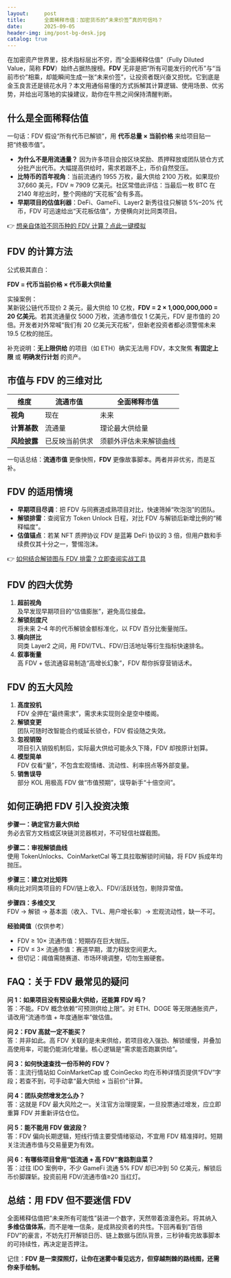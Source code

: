 ```yaml
---
layout:     post
title:      全面稀释市值：加密货币的“未来价签”真的可信吗？
date:       2025-09-05
header-img: img/post-bg-desk.jpg
catalog: true
---
```


在加密资产世界里，技术指标层出不穷，而“全面稀释估值”（Fully Diluted Value，简称 **FDV**）始终占据热搜榜。**FDV** 无非是把“所有可能发行的代币”与“当前市价”相乘，却能瞬间生成一张“未来价签”，让投资者既兴奋又担忧。它到底是金玉良言还是镜花水月？本文用通俗易懂的方式拆解其计算逻辑、使用场景、优劣势，并给出可落地的实操建议，助你在牛熊之间保持清醒判断。

## 什么是全面稀释估值

一句话：FDV 假设“所有代币已解锁”，用 **代币总量 × 当前价格** 来给项目贴一把“终极市值”。

- **为什么不是用流通量？** 因为许多项目会按区块奖励、质押释放或团队锁仓方式分批产出代币。大幅提高供给时，需求若跟不上，币价自然受压。
- **比特币的百年视角**：当前流通约 1955 万枚，最大供给 2100 万枚。如果现价 37,660 美元，FDV ≈ 7909 亿美元。社区常借此评估：当最后一枚 BTC 在 2140 年挖出时，整个网络的“天花板”会有多高。
- **早期项目的估值利器**：DeFi、GameFi、Layer2 新秀往往只解锁 5%–20% 代币，FDV 可迅速给出“天花板估值”，方便横向对比同类项目。

👉 [想亲自体验不同币种的 FDV 计算？点此一键模拟](https://okxdog.com/)

## FDV 的计算方法

公式极其直白：

**FDV = 代币当前价格 × 代币最大供给量**

实操案例：  
某新锐公链代币现价 2 美元，最大供给 10 亿枚，**FDV = 2 × 1,000,000,000 = 20 亿美元**。若其流通量仅 5000 万枚，流通市值仅 1 亿美元，FDV 是市值的 20 倍。开发者对外常喊“我们有 20 亿美元天花板”，但新老投资者都必须警惕未来 19.5 亿枚的抛压。

补充说明：**无上限供给** 的项目（如 ETH）确实无法用 FDV，本文聚焦 **有固定上限** 或 **明确发行计划** 的资产。

## 市值与 FDV 的三维对比

| 维度 | 流通市值 | 全面稀释市值 |
|---|---|---|
| **视角** | 现在 | 未来 |
| **计算基数** | 流通量 | 理论最大供给量 |
| **风险披露** | 已反映当前供求 | 须额外评估未来解锁曲线 |

一句话总结：**流通市值** 更像快照，**FDV** 更像故事脚本。两者并非优劣，而是互补。

## FDV 的适用情境

- **早期项目尽调**：把 FDV 与同赛道成熟项目对比，快速筛掉“吹泡泡”的团队。
- **解锁排雷**：查阅官方 Token Unlock 日程，对比 FDV 与解锁后新增比例的“稀释幅度”。
- **估值锚点**：若某 NFT 质押协议 FDV 是蓝筹 DeFi 协议的 3 倍，但用户数和手续费仅其十分之一，警惕泡沫。

👉 [如何结合解锁图与 FDV 排雷？立即查阅实战工具](https://okxdog.com/)

## FDV 的四大优势

1. **超前视角**  
   及早发现早期项目的“估值膨胀”，避免高位接盘。
2. **解锁刻度尺**  
   将未来 2–4 年的代币解锁金额标准化，以 FDV 百分比衡量抛压。
3. **横向拼比**  
   同类 Layer2 之间，用 FDV/TVL、FDV/日活地址等衍生指标快速排名。
4. **叙事衡量**  
   高 FDV + 低流通容易制造“高增长幻象”，FDV 帮你拆穿营销话术。

## FDV 的五大风险

1. **高度投机**  
   FDV 全押在“最终需求”，需求未实现则全是空中楼阁。
2. **解锁变更**  
   团队可随时改智能合约或延长锁仓，FDV 假设随之失效。
3. **忽视销毁**  
   项目引入销毁机制后，实际最大供给可能永久下降，FDV 却按原计划算。
4. **模型简单**  
   FDV 仅看“量”，不包含宏观情绪、流动性、利率拐点等外部变量。
5. **销售误导**  
   部分 KOL 用极高 FDV 做“市值预期”，误导新手“十倍空间”。

## 如何正确把 FDV 引入投资决策

**步骤一：确定官方最大供给**  
务必去官方文档或区块链浏览器核对，不可轻信社媒截图。

**步骤二：审视解锁曲线**  
使用 TokenUnlocks、CoinMarketCal 等工具拉取解锁时间轴，将 FDV 拆成年均抛压。

**步骤三：建立对比矩阵**  
横向比对同类项目的 FDV/链上收入、FDV/活跃钱包，剔除异常值。

**步骤四：多维交叉**  
FDV → 解锁 → 基本面（收入、TVL、用户增长率）→ 宏观流动性，缺一不可。

**经验阈值**（仅供参考）  
- FDV ≥ 10× 流通市值：短期存在巨大抛压。  
- FDV ≤ 3× 流通市值：赛道早期，潜力释放空间更大。  
- 但切记：阈值需随赛道、市场环境调整，切勿生搬硬套。

## FAQ：关于 FDV 最常见的疑问

**问 1：如果项目没有预设最大供给，还能算 FDV 吗？**  
答：不能。FDV 概念依赖“可预测供给上限”。对 ETH、DOGE 等无限通胀资产，请改用“流通市值 + 年度通胀率”做估值。

**问 2：FDV 高就一定不能买？**  
答：并非如此。高 FDV 关联的是未来供给，若项目收入强劲、解锁缓慢，并叠加高使用率，可能仍能消化增量。核心逻辑是“需求能否跑赢供给”。

**问 3：如何快速查找一份币种的 FDV？**  
答：主流行情站如 CoinMarketCap 或 CoinGecko 均在币种详情页提供“FDV”字段；若查不到，可手动拿“最大供给 × 当前价”计算。

**问 4：团队突然增发怎么办？**  
答：这就是 FDV 最大风险之一。关注官方治理提案，一旦投票通过增发，应立即重算 FDV 并重新评估仓位。

**问 5：能不能用 FDV 做波段？**  
答：FDV 偏向长期逻辑，短线行情主要受情绪驱动，不宜用 FDV 精准择时。短期关注流通市值与交易量更为有效。

**问 6：有哪些项目曾用“低流通 + 高 FDV”套路割韭菜？**  
答：过往 IDO 案例中，不少 GameFi 流通 5% FDV 却已冲到 50 亿美元，解锁后币价脚踝斩。投资前用 FDV/流通市值≥20 当红灯。

## 总结：用 FDV 但不要迷信 FDV

全面稀释估值把“未来所有可能性”装进一个数字，天然带着浪漫色彩。将其纳入 **多维估值体系**，而不是唯一信条，是成熟投资者的共性。下回再看到“百倍 FDV”的豪言，不妨先打开解锁日历、链上数据与团队背景，三秒钟看完故事脚本的可持续性，再决定是否押注。

记住：**FDV 是一束探照灯，让你在迷雾中看见远方，但穿越荆棘的路线图，还需你亲手绘制。**